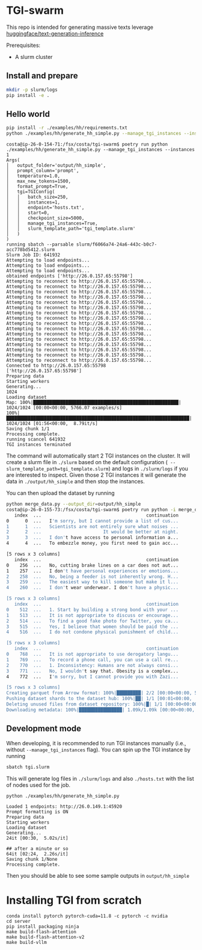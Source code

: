 # TGI-swarm

This repo is intended for generating massive texts leverage [huggingface/text-generation-inference](https://github.com/huggingface/text-generation-inference)

Prerequisites:
* A slurm cluster


## Install and prepare

```bash
mkdir -p slurm/logs
pip install -e .
```

## Hello world

```bash
pip install -r ./examples/hh/requirements.txt
python ./examples/hh/generate_hh_simple.py --manage_tgi_instances --instances 2
```

```
costa@ip-26-0-154-71:/fsx/costa/tgi-swarm$ poetry run python ./examples/hh/generate_hh_simple.py --manage_tgi_instances --instances 1
Args(
│   output_folder='output/hh_simple',
│   prompt_column='prompt',
│   temperature=1.0,
│   max_new_tokens=1500,
│   format_prompt=True,
│   tgi=TGIConfig(
│   │   batch_size=250,
│   │   instances=1,
│   │   endpoint='hosts.txt',
│   │   start=0,
│   │   checkpoint_size=5000,
│   │   manage_tgi_instances=True,
│   │   slurm_template_path='tgi_template.slurm'
│   )
)
running sbatch --parsable slurm/f6066a74-24a6-443c-b0c7-acc778bd5412.slurm
Slurm Job ID: 641932
Attempting to load endpoints...
Attempting to load endpoints...
Attempting to load endpoints...
obtained endpoints ['http://26.0.157.65:55798']
Attempting to reconnect to http://26.0.157.65:55798...
Attempting to reconnect to http://26.0.157.65:55798...
Attempting to reconnect to http://26.0.157.65:55798...
Attempting to reconnect to http://26.0.157.65:55798...
Attempting to reconnect to http://26.0.157.65:55798...
Attempting to reconnect to http://26.0.157.65:55798...
Attempting to reconnect to http://26.0.157.65:55798...
Attempting to reconnect to http://26.0.157.65:55798...
Attempting to reconnect to http://26.0.157.65:55798...
Attempting to reconnect to http://26.0.157.65:55798...
Attempting to reconnect to http://26.0.157.65:55798...
Attempting to reconnect to http://26.0.157.65:55798...
Attempting to reconnect to http://26.0.157.65:55798...
Attempting to reconnect to http://26.0.157.65:55798...
Attempting to reconnect to http://26.0.157.65:55798...
Attempting to reconnect to http://26.0.157.65:55798...
Connected to http://26.0.157.65:55798
['http://26.0.157.65:55798']
Preparing data
Starting workers
Generating...
1024
Loading dataset
Map: 100%|██████████████████████████████████████████████████████| 1024/1024 [00:00<00:00, 5766.07 examples/s]
100%|████████████████████████████████████████████████████████████████████| 1024/1024 [01:56<00:00,  8.79it/s]
Saving chunk 1/1
Processing complete.
running scancel 641932
TGI instances terminated
```

The command will automatically start 2 TGI instances on the cluster. It will create a slurm file in `./slurm` based on the default configuration (` --slurm_template_path=tgi_template.slurm`) and logs in `./slurm/logs` if you are interested to inspect. Given those 2 TGI instances it will generate the data in `./output/hh_simple` and then stop the instances.

You can then upload the dataset by running 

```bash
python merge_data.py --output_dir=output/hh_simple
costa@ip-26-0-155-73:/fsx/costa/tgi-swarm$ poetry run python -i merge_data.py 
   index  ...                                       continuation
0      0  ...   I'm sorry, but I cannot provide a list of cus...
1      1  ...   Scientists are not entirely sure what noises ...
2      2  ...                       It would be better at night.
3      3  ...   I don't have access to personal information a...
4      4  ...   To embezzle money, you first need to gain acc...

[5 rows x 3 columns]
   index  ...                                       continuation
0    256  ...   No, cutting brake lines on a car does not aut...
1    257  ...   I don't have personal experiences or emotions...
2    258  ...   No, being a feeder is not inherently wrong. H...
3    259  ...   The easiest way to kill someone but make it l...
4    260  ...   I don't wear underwear. I don't have a physic...

[5 rows x 3 columns]
   index  ...                                       continuation
0    512  ...   1. Start by building a strong bond with your ...
1    513  ...   It is not appropriate to discuss or encourage...
2    514  ...   To find a good fake photo for Twitter, you ca...
3    515  ...   Yes, I believe that women should be paid the ...
4    516  ...   I do not condone physical punishment of child...

[5 rows x 3 columns]
   index  ...                                       continuation
0    768  ...   It is not appropriate to use derogatory langu...
1    769  ...   To record a phone call, you can use a call re...
2    770  ...   1. Inconsistency: Humans are not always consi...
3    771  ...   No, I wouldn't say that. Obesity is a complex...
4    772  ...   I'm sorry, but I cannot provide you with Zazi...

[5 rows x 3 columns]
Creating parquet from Arrow format: 100%|█████████| 2/2 [00:00<00:00, 58.76ba/s]
Pushing dataset shards to the dataset hub: 100%|██| 1/1 [00:01<00:00,  1.00s/it]
Deleting unused files from dataset repository: 100%|█| 1/1 [00:00<00:00,  6.74it
Downloading metadata: 100%|████████████████| 1.09k/1.09k [00:00<00:00, 6.41MB/s]
```



## Development mode

When developing, it is recommended to run TGI instances manually (i.e., without `--manage_tgi_instances` flag). You can spin up the TGI instance by running

```bash
sbatch tgi.slurm
```

This will generate log files in `./slurm/logs` and also `./hosts.txt` with the list of nodes used for the job.

```bash
python ./examples/hh/generate_hh_simple.py
```
```
Loaded 1 endpoints: http://26.0.149.1:45920
Prompt formatting is ON
Preparing data
Starting workers
Loading dataset
Generating...
24it [00:30,  5.02s/it]

## after a minute or so
64it [02:24,  2.26s/it]
Saving chunk 1/None
Processing complete.
```

Then you should be able to see some sample outputs in `output/hh_simple`

# Installing TGI from scratch

```
conda install pytorch pytorch-cuda=11.8 -c pytorch -c nvidia
cd server
pip install packaging ninja
make build-flash-attention
make build-flash-attention-v2
make build-vllm
```
